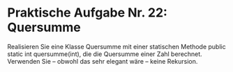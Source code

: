 # Praktische Aufgabe Nr. 22: Quersumme

Realisieren Sie eine Klasse Quersumme mit einer statischen Methode public static int quersumme(int), die die Quersumme einer Zahl berechnet. Verwenden Sie – obwohl das sehr elegant wäre – keine Rekursion.
